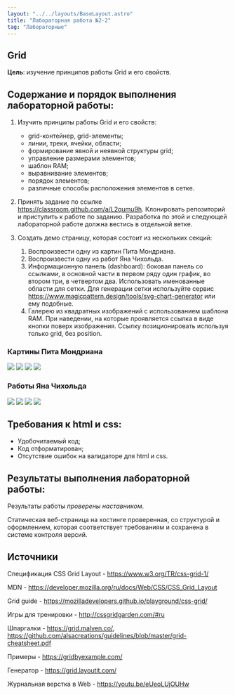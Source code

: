 ```yaml
---
layout: "../../layouts/BaseLayout.astro"
title: "Лабораторная работа №2-2"
tag: "Лабораторные"
---
```


## Grid

**Цель**: изучение принципов работы Grid и его свойств.

## Содержание и порядок выполнения лабораторной работы:

1. Изучить принципы работы Grid и его свойств:

   - grid-контейнер, grid-элементы;
   - линии, треки, ячейки, области;
   - формирование явной и неявной структуры grid;
   - управление размерами элементов;
   - шаблон RAM;
   - выравнивание элементов;
   - порядок элементов;
   - различные способы расположения элементов в сетке.

1. Принять задание по ссылке https://classroom.github.com/a/L2qumu9h. Клонировать репозиторий и приступить к работе по заданию. Разработка по этой и следующей лабораторной работе должна вестись в отдельной ветке.
1. Создать демо страницу, которая состоит из нескольких секций:

   1. Воспроизвести одну из картин Пита Мондриана.
   1. Воспроизвести одну из работ Яна Чихольда.
   1. Информационную панель (dashboard): боковая панель со ссылками, в основной части в первом ряду один график, во втором три, в четвертом два. Использовать именованные области для сетки. Для генерации сетки используйте сервис https://www.magicpattern.design/tools/svg-chart-generator или ему подобные.
   1. Галерею из квадратных изображений с использованием шаблона RAM. При наведении, на которые проявляется ссылка в виде кнопки поверх изображения. Ссылку позиционировать используя только grid, без position.

### Картины Пита Мондриана

![](/web-course-site/grid/mondrian-1.webp)
![](/web-course-site/grid/mondrian-2.jpg)
![](/web-course-site/grid/mondrian-3.jpg)
![](/web-course-site/grid/mondrian-4.jpg)

### Работы Яна Чихольда

![](/web-course-site/grid/tschichold-1.webp)
![](/web-course-site/grid/tschichold-2.png)
![](/web-course-site/grid/tschichold-3.png)
![](/web-course-site/grid/tschichold-4.png)

## Требования к html и css:

- Удобочитаемый код;
- Код отформатирован;
- Отсутствие ошибок на валидаторе для html и css.

## Результаты выполнения лабораторной работы:

Результаты работы _проверены наставником_.

Статическая веб-страница на хостинге проверенная, со структурой и оформлением, которая соответствует требованиям и сохранена в системе контроля версий.

## Источники

Спецификация CSS Grid Layout - https://www.w3.org/TR/css-grid-1/

MDN - https://developer.mozilla.org/ru/docs/Web/CSS/CSS_Grid_Layout

Grid guide - https://mozilladevelopers.github.io/playground/css-grid/

Игры для тренировки - http://cssgridgarden.com/#ru

Шпаргалки - https://grid.malven.co/, https://github.com/alsacreations/guidelines/blob/master/grid-cheatsheet.pdf

Примеры - https://gridbyexample.com/

Генератор - https://grid.layoutit.com/

Журнальная верстка в Web - https://youtu.be/eUeoLUjOUHw
